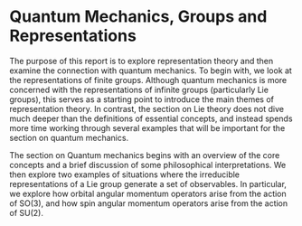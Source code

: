 # Quantum Mechanics, Groups and Representations

The purpose of this report is to explore representation theory and then examine the connection with quantum mechanics. To begin with, we look at the representations of finite groups. Although quantum mechanics is more concerned with the representations of infinite groups (particularly Lie groups), this serves as a starting point to introduce the main themes of representation theory. In contrast, the section on Lie theory does not dive much deeper than the definitions of essential concepts, and instead spends more time working through several examples that will be important for the section on quantum mechanics. 

The section on Quantum mechanics begins with an overview of the core concepts and a brief discussion of some philosophical interpretations. We then explore two examples of situations where the irreducible representations of a Lie group generate a set of observables. In particular, we explore how orbital angular momentum operators arise from the action of SO(3), and how spin angular momentum operators arise from the action of SU(2).
